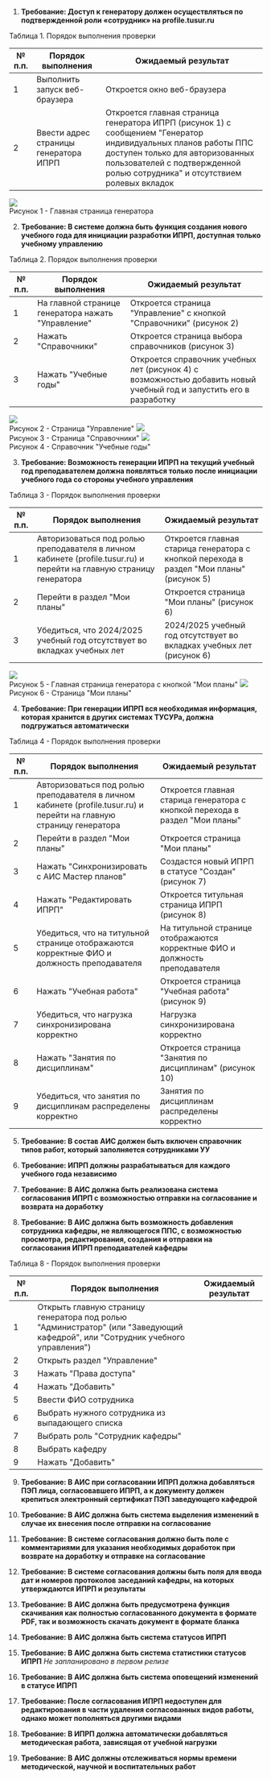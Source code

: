 1. **Требование: Доступ к генератору должен осуществляться по подтвержденной роли «сотрудник» на profile.tusur.ru**

Таблица 1. Порядок выполнения проверки

| № п.п. | Порядок выполнения                    | Ожидаемый результат                                                                                                                                                                                                               |
| ------ | ------------------------------------- | --------------------------------------------------------------------------------------------------------------------------------------------------------------------------------------------------------------------------------- |
| 1      | Выполнить запуск веб-браузера         | Откроется окно веб-браузера                                                                                                                                                                                                       |
| 2      | Ввести адрес страницы генератора ИПРП | Откроется главная страница генератора ИПРП (рисунок 1) с сообщением "Генератор индивидуальных планов работы ППС доступен только для авторизованных пользователей с подтвержденной ролью сотрудника" и отсутствием ролевых вкладок |
![](attachments/Pasted%20image%2020240528154939.png)  
Рисунок 1 - Главная страница генератора

2. **Требование: В системе должна быть функция создания нового учебного года для инициации разработки ИПРП, доступная только учебному управлению**

Таблица 2. Порядок выполнения проверки

| № п.п. | Порядок выполнения                                 | Ожидаемый результат                                                                                                 |
| ------ | -------------------------------------------------- | ------------------------------------------------------------------------------------------------------------------- |
| 1      | На главной странице генератора нажать "Управление" | Откроется страница "Управление" с кнопкой "Справочники" (рисунок 2)                                                 |
| 2      | Нажать "Справочники"                               | Откроется страница выбора справочников (рисунок 3)                                                                  |
| 3      | Нажать "Учебные годы"                              | Откроется справочник учебных лет (рисунок 4) с возможностью добавить новый учебный год и запустить его в разработку |
![](attachments/Pasted%20image%2020240528155337.png)  
Рисунок 2 - Страница "Управление"
![](attachments/Pasted%20image%2020240528155447.png)  
Рисунок 3 - Страница "Справочники"
![](attachments/Pasted%20image%2020240528155537.png)  
Рисунок 4 - Справочник "Учебные годы"

3. **Требование: Возможность генерации ИПРП на текущий учебный год преподавателем должна появляться только после инициации учебного года со стороны учебного управления**

Таблица 3 - Порядок выполнения проверки

| № п.п. | Порядок выполнения                                                                                                   | Ожидаемый результат                                                                      |
| ------ | -------------------------------------------------------------------------------------------------------------------- | ---------------------------------------------------------------------------------------- |
| 1      | Авторизоваться под ролью преподавателя в личном кабинете (profile.tusur.ru) и перейти на главную страницу генератора | Откроется главная старица генератора с кнопкой перехода в раздел "Мои планы" (рисунок 5) |
| 2      | Перейти в раздел "Мои планы"                                                                                         | Откроется страница "Мои планы" (рисунок 6)                                               |
| 3      | Убедиться, что 2024/2025 учебный год отсутствует во вкладках учебных лет                                             | 2024/2025 учебный год отсутствует во вкладках учебных лет (рисунок 6)                    |
![](attachments/Pasted%20image%2020240528160158.png)  
Рисунок 5 - Главная страница генератора с кнопкой "Мои планы"
![](attachments/Pasted%20image%2020240528160356.png)  
Рисунок 6 - Страница "Мои планы"

4. **Требование: При генерации ИПРП вся необходимая информация, которая хранится в других системах ТУСУРа, должна подгружаться автоматически**

Таблица 4 - Порядок выполнения проверки

| № п.п. | Порядок выполнения                                                                                                   | Ожидаемый результат                                                          |
| ------ | -------------------------------------------------------------------------------------------------------------------- | ---------------------------------------------------------------------------- |
| 1      | Авторизоваться под ролью преподавателя в личном кабинете (profile.tusur.ru) и перейти на главную страницу генератора | Откроется главная старица генератора с кнопкой перехода в раздел "Мои планы" |
| 2      | Перейти в раздел "Мои планы"                                                                                         | Откроется страница "Мои планы"                                               |
| 3      | Нажать "Синхронизировать с АИС Мастер планов"                                                                        | Создастся новый ИПРП в статусе "Создан" (рисунок 7)                          |
| 4      | Нажать "Редактировать ИПРП"                                                                                          | Откроется титульная страница ИПРП (рисунок 8)                                |
| 5      | Убедиться, что на титульной странице отображаются корректные ФИО и должность преподавателя                           | На титульной странице отображаются корректные ФИО и должность преподавателя  |
| 6      | Нажать "Учебная работа"                                                                                              | Откроется страница "Учебная работа" (рисунок 9)                              |
| 7      | Убедиться, что нагрузка синхронизирована корректно                                                                   | Нагрузка синхронизирована корректно                                          |
| 8      | Нажать "Занятия по дисциплинам"                                                                                      | Откроется страница "Занятия по дисциплинам" (рисунок 10)                     |
| 9      | Убедиться, что занятия по дисциплинам распределены корректно                                                         | Занятия по дисциплинам распределены корректно                                |

5. **Требование: В состав АИС должен быть включен справочник типов работ, который заполняется сотрудниками УУ**

6. **Требование: ИПРП должны разрабатываться для каждого учебного года независимо**

7. **Требование: В АИС должна быть реализована система согласования ИПРП с возможностью отправки на согласование и возврата на доработку**

8. **Требование: В АИС должна быть возможность добавления сотрудника кафедры, не являющегося ППС, с возможностью просмотра, редактирования, создания и отправки на согласования ИПРП преподавателей кафедры**

Таблица 8 - Порядок выполнения проверки

| № п.п. | Порядок выполнения                                                                                                             | Ожидаемый результат |
| ------ | ------------------------------------------------------------------------------------------------------------------------------ | ------------------- |
| 1      | Открыть главную страницу генератора под ролью "Администратор" (или "Заведующий кафедрой", или "Сотрудник учебного управления") |                     |
| 2      | Открыть раздел "Управление"                                                                                                    |                     |
| 3      | Нажать "Права доступа"                                                                                                         |                     |
| 4      | Нажать "Добавить"                                                                                                              |                     |
| 5      | Ввести ФИО сотрудника                                                                                                          |                     |
| 6      | Выбрать нужного сотрудника из выпадающего списка                                                                               |                     |
| 7      | Выбрать роль "Сотрудник кафедры"                                                                                               |                     |
| 8      | Выбрать кафедру                                                                                                                |                     |
| 9      | Нажать "Добавить"                                                                                                              |                     |

9. **Требование: В АИС при согласовании ИПРП должна добавляться ПЭП лица, согласовавшего ИПРП, а к документу должен крепиться электронный сертификат ПЭП заведующего кафедрой**

10. **Требование: В АИС должна быть система выделения изменений в случае их внесения после отправки на согласование**

11.  **Требование: В системе согласования должно быть поле с комментариями для указания необходимых доработок при возврате на доработку и отправке на согласование**

12. **Требование: В системе согласования должны быть поля для ввода дат и номеров протоколов заседаний кафедры, на которых утверждаются ИПРП и результаты**

13. **Требование: В АИС должна быть предусмотрена функция скачивания как полностью согласованного документа в формате PDF, так и возможность скачать документ в формате бланка**

14. **Требование: В АИС должна быть система статусов ИПРП**

15. **Требование: В АИС должна быть система статистики статусов ИПРП**
*Не запланировано в первом релизе*
16. **Требование: В АИС должна быть система оповещений изменений в статусе ИПРП**

17. **Требование: После согласования ИПРП недоступен для редактирования в части удаления согласованных видов работы, однако может пополняться другими видами**

18. **Требование: В ИПРП должна автоматически добавляться методическая работа, зависящая от учебной нагрузки**

19. **Требование: В АИС должны отслеживаться нормы времени методической, научной и воспитательных работ**
